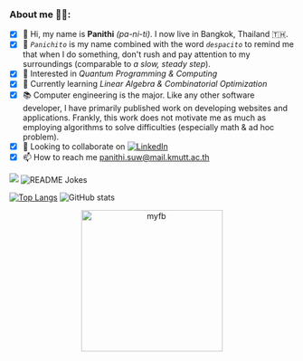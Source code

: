 <h3 align="left">About me 👨‍💻:</h3>

- [x] 👋 Hi, my name is **Panithi** *(pa-ni-ti)*. I now live in Bangkok, Thailand 🇹🇭.
- [x] 🔎 *```Panichito```* is my name combined with the word *```despacito```* to remind me that when I do something, don't rush and pay attention to my surroundings (comparable to *a slow, steady step*).
- [x] 👀 Interested in *Quantum Programming & Computing*
- [x] 🌱 Currently learning *Linear Algebra & Combinatorial Optimization*
- [x] 📚 Computer engineering is the major. Like any other software developer, I have primarily published work on developing websites and applications. Frankly, this work does not motivate me as much as employing algorithms to solve difficulties (especially math & ad hoc problem).
- [x] 💞️ Looking to collaborate on <a href="https://www.linkedin.com/in/panithi-suwanno-89171a1a3/" target="_blank"><img src="https://img.shields.io/badge/LinkedIn-%230077B5.svg?&style=flat-square&logo=linkedin&logoColor=white" alt="LinkedIn"></a> 
- [x] 📫 How to reach me panithi.suw@mail.kmutt.ac.th
<img src="https://img.shields.io/static/v1?label=hello&message=world&color=green?style=plastic&logo=appveyor" />
<img align="center" src="https://readme-jokes.vercel.app/api" alt="README Jokes">

[![Top Langs](https://github-readme-stats.vercel.app/api/top-langs/?username=panichito&layout=compact&theme=dark)](https://github.com/panichito/github-readme-stats)
![GitHub stats](https://github-readme-stats.vercel.app/api?username=panichito&show_icons=true&theme=dark)

<!-- ![snake gif](https://github.com/panichito/panichito/blob/output/github-contribution-grid-snake.svg) -->

<p align="center"><a href="https://qiskit.org/documentation/" target="_blank" rel="noreferrer"> <img src="https://images.credly.com/size/340x340/images/aca2f220-633e-4157-ace3-312dd75b0b4c/image.png" alt="myfb" width="250" height="250"> </a></p>

